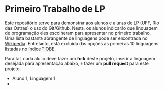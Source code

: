 # Primeiro Trabalho de LP
Este repositório serve para demonstrar aos alunos e alunas de LP (UFF, Rio das Ostras) o uso do Git/Github. Neste, os alunos indicarão que linguagem de programação eles escolheram para apresentar no primeiro trabalho. Uma lista bastante abrangente de linguagens pode ser encontrada no [Wikipedia](https://en.wikipedia.org/wiki/List_of_programming_languages). Entretanto, está excluída das opções as primeiras 10 linguagens listadas no índice [TIOBE](https://www.tiobe.com/tiobe-index/).

Para tal, cada aluno deve fazer um **fork** deste projeto, inserir a linguagem desejada para apresentação abaixo, e fazer um **pull request** para este projeto.

* Aluno 1, Linguagem 1
* 
